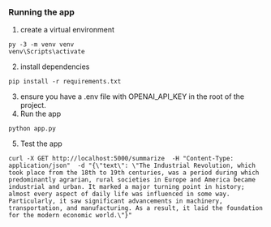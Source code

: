 ### Running the app

1. create a virtual environment 
```
py -3 -m venv venv
venv\Scripts\activate
```
2. install dependencies
```
pip install -r requirements.txt
```
3. ensure you have a .env file with OPENAI_API_KEY in the root of the project.
4. Run the app 
```
python app.py
```
5. Test the app
```
curl -X GET http://localhost:5000/summarize  -H "Content-Type: application/json"  -d "{\"text\": \"The Industrial Revolution, which took place from the 18th to 19th centuries, was a period during which predominantly agrarian, rural societies in Europe and America became industrial and urban. It marked a major turning point in history; almost every aspect of daily life was influenced in some way. Particularly, it saw significant advancements in machinery, transportation, and manufacturing. As a result, it laid the foundation for the modern economic world.\"}" 
```